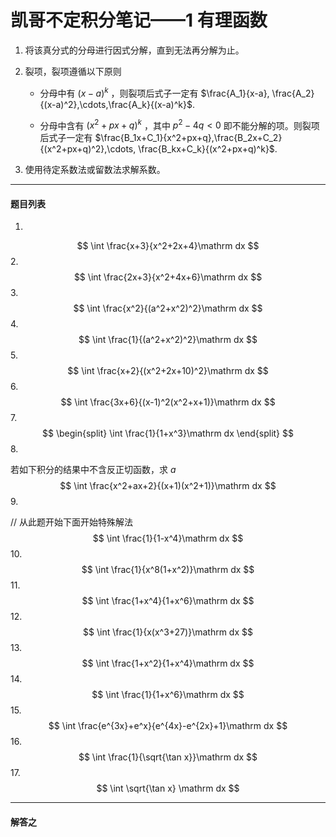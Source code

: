 # 凯哥不定积分笔记——1 有理函数

1. 将该真分式的分母进行因式分解，直到无法再分解为止。

2. 裂项，裂项遵循以下原则

   * 分母中有 $(x-a)^k$ ，则裂项后式子一定有 $\frac{A_1}{x-a}, \frac{A_2}{(x-a)^2},\cdots,\frac{A_k}{(x-a)^k}$.

   * 分母中含有 $(x^2+px+q)^k$ ，其中 $p^2-4q < 0$ 即不能分解的项。则裂项后式子一定有 $\frac{B_1x+C_1}{x^2+px+q},\frac{B_2x+C_2}{(x^2+px+q)^2},\cdots, \frac{B_kx+C_k}{(x^2+px+q)^k}$.

3. 使用待定系数法或留数法求解系数。

----

#### 题目列表

1.
$$
\int \frac{x+3}{x^2+2x+4}\mathrm dx
$$
2.
$$
\int \frac{2x+3}{x^2+4x+6}\mathrm dx
$$
3.
$$
\int \frac{x^2}{(a^2+x^2)^2}\mathrm dx
$$
4.
$$
\int \frac{1}{(a^2+x^2)^2}\mathrm dx
$$
5.
$$
\int \frac{x+2}{(x^2+2x+10)^2}\mathrm dx
$$
6.
$$
\int \frac{3x+6}{(x-1)^2(x^2+x+1)}\mathrm dx
$$
7.
$$
\begin{split}
\int \frac{1}{1+x^3}\mathrm dx
\end{split}
$$
8.

若如下积分的结果中不含反正切函数，求 $a$
$$
\int \frac{x^2+ax+2}{(x+1)(x^2+1)}\mathrm dx
$$
9.

// 从此题开始下面开始特殊解法
$$
\int \frac{1}{1-x^4}\mathrm dx
$$
10.
$$
\int \frac{1}{x^8(1+x^2)}\mathrm dx
$$
11.
$$
\int \frac{1+x^4}{1+x^6}\mathrm dx
$$
12.
$$
\int \frac{1}{x(x^3+27)}\mathrm dx
$$
13.
$$
\int \frac{1+x^2}{1+x^4}\mathrm dx
$$
14.
$$
\int \frac{1}{1+x^6}\mathrm dx
$$
15.
$$
\int \frac{e^{3x}+e^x}{e^{4x}-e^{2x}+1}\mathrm dx
$$
16.
$$
\int \frac{1}{\sqrt{\tan x}}\mathrm dx
$$
17.
$$
\int \sqrt{\tan x} \mathrm dx
$$

----

#### 解答之

